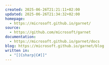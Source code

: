 ```yaml
---
created: 2025-06-26T21:21:11+02:00
updated: 2025-06-26T21:34:32+02:00
homepage:
  - https://microsoft.github.io/garnet/
source:
  - https://github.com/microsoft/garnet
documentation:
  - https://microsoft.github.io/garnet/docs
blog: https://microsoft.github.io/garnet/blog
written in:
  - "[[Csharp|C#]]"
---
```

